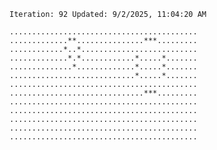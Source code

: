 `Iteration: 92 Updated: 9/2/2025, 11:04:20 AM`
<!-- GOL_START -->
`..........................................`</br>
`.............**...............***.........`</br>
`............*..*..........................`</br>
`.............*.*............*.....*.......`</br>
`..............*.............*.....*.......`</br>
`............................*.....*.......`</br>
`..........................................`</br>
`..............................***.........`</br>
`..........................................`</br>
`..........................................`</br>
`..........................................`</br>
`..........................................`</br>
`..........................................`</br>
<!-- GOL_END -->
